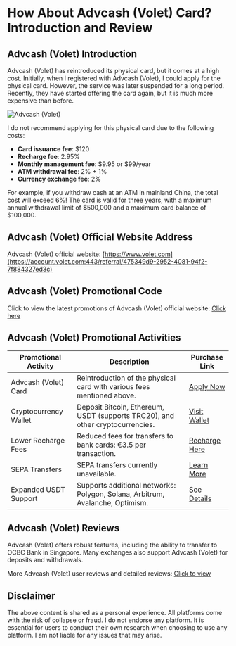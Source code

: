 # How About Advcash (Volet) Card? Introduction and Review

## Advcash (Volet) Introduction

Advcash (Volet) has reintroduced its physical card, but it comes at a high cost. Initially, when I registered with Advcash (Volet), I could apply for the physical card. However, the service was later suspended for a long period. Recently, they have started offering the card again, but it is much more expensive than before. 

![Advcash (Volet) ](https://github.com/user-attachments/assets/2b5d8062-0c86-4310-97d3-e09217542cc8)

I do not recommend applying for this physical card due to the following costs:

- **Card issuance fee**: $120
- **Recharge fee**: 2.95%
- **Monthly management fee**: $9.95 or $99/year
- **ATM withdrawal fee**: 2% + 1%
- **Currency exchange fee**: 2%

For example, if you withdraw cash at an ATM in mainland China, the total cost will exceed 6%! The card is valid for three years, with a maximum annual withdrawal limit of $500,000 and a maximum card balance of $100,000.

## Advcash (Volet) Official Website Address

Advcash (Volet) official website: [https://www.volet.com](https://account.volet.com:443/referral/475349d9-2952-4081-94f2-7f884327ed3c)

## Advcash (Volet) Promotional Code

Click to view the latest promotions of Advcash (Volet) official website: [Click here](https://account.volet.com:443/referral/475349d9-2952-4081-94f2-7f884327ed3c)

## Advcash (Volet) Promotional Activities

| Promotional Activity   | Description                                                                 | Purchase Link                                                  |
|------------------------|-----------------------------------------------------------------------------|----------------------------------------------------------------|
| Advcash (Volet) Card   | Reintroduction of the physical card with various fees mentioned above.       | [Apply Now](https://account.volet.com:443/referral/475349d9-2952-4081-94f2-7f884327ed3c)                     |
| Cryptocurrency Wallet  | Deposit Bitcoin, Ethereum, USDT (supports TRC20), and other cryptocurrencies.| [Visit Wallet](https://account.volet.com:443/referral/475349d9-2952-4081-94f2-7f884327ed3c)                  |
| Lower Recharge Fees    | Reduced fees for transfers to bank cards: €3.5 per transaction.              | [Recharge Here](https://account.volet.com:443/referral/475349d9-2952-4081-94f2-7f884327ed3c)                 |
| SEPA Transfers         | SEPA transfers currently unavailable.                                        | [Learn More](https://account.volet.com:443/referral/475349d9-2952-4081-94f2-7f884327ed3c)                    |
| Expanded USDT Support  | Supports additional networks: Polygon, Solana, Arbitrum, Avalanche, Optimism.| [See Details](https://account.volet.com:443/referral/475349d9-2952-4081-94f2-7f884327ed3c)                   |

## Advcash (Volet) Reviews

Advcash (Volet) offers robust features, including the ability to transfer to OCBC Bank in Singapore. Many exchanges also support Advcash (Volet) for deposits and withdrawals.

More Advcash (Volet) user reviews and detailed reviews: [Click to view](https://account.volet.com:443/referral/475349d9-2952-4081-94f2-7f884327ed3c)


## Disclaimer

The above content is shared as a personal experience. All platforms come with the risk of collapse or fraud. I do not endorse any platform. It is essential for users to conduct their own research when choosing to use any platform. I am not liable for any issues that may arise.
